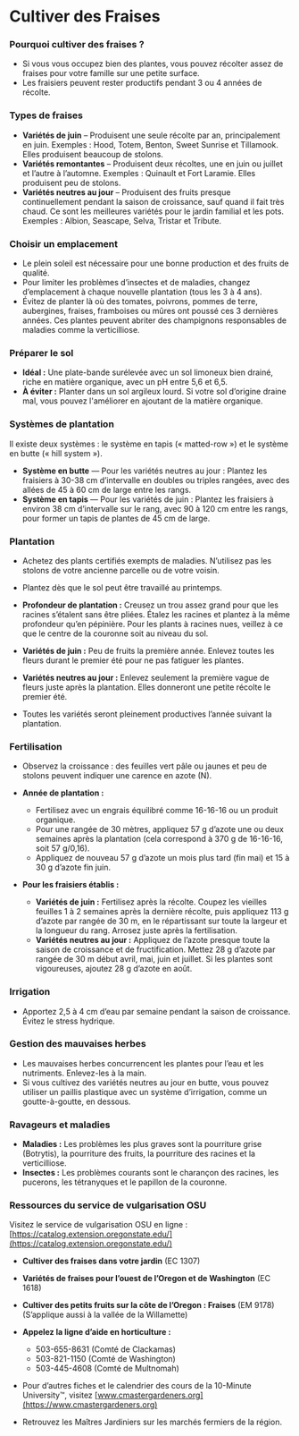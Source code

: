 # Cultiver des Fraises

### Pourquoi cultiver des fraises ?
- Si vous vous occupez bien des plantes, vous pouvez récolter assez de fraises pour votre famille sur une petite surface.
- Les fraisiers peuvent rester productifs pendant 3 ou 4 années de récolte.

### Types de fraises
- **Variétés de juin** – Produisent une seule récolte par an, principalement en juin. Exemples : Hood, Totem, Benton, Sweet Sunrise et Tillamook. Elles produisent beaucoup de stolons.
- **Variétés remontantes** – Produisent deux récoltes, une en juin ou juillet et l’autre à l’automne. Exemples : Quinault et Fort Laramie. Elles produisent peu de stolons.
- **Variétés neutres au jour** – Produisent des fruits presque continuellement pendant la saison de croissance, sauf quand il fait très chaud. Ce sont les meilleures variétés pour le jardin familial et les pots. Exemples : Albion, Seascape, Selva, Tristar et Tribute.

### Choisir un emplacement
- Le plein soleil est nécessaire pour une bonne production et des fruits de qualité.
- Pour limiter les problèmes d’insectes et de maladies, changez d’emplacement à chaque nouvelle plantation (tous les 3 à 4 ans).
- Évitez de planter là où des tomates, poivrons, pommes de terre, aubergines, fraises, framboises ou mûres ont poussé ces 3 dernières années. Ces plantes peuvent abriter des champignons responsables de maladies comme la verticilliose.

### Préparer le sol
- **Idéal :** Une plate-bande surélevée avec un sol limoneux bien drainé, riche en matière organique, avec un pH entre 5,6 et 6,5.
- **À éviter :** Planter dans un sol argileux lourd. Si votre sol d’origine draine mal, vous pouvez l'améliorer en ajoutant de la matière organique.

### Systèmes de plantation
Il existe deux systèmes : le système en tapis (« matted-row ») et le système en butte (« hill system »).

- **Système en butte** — Pour les variétés neutres au jour : Plantez les fraisiers à 30-38 cm d’intervalle en doubles ou triples rangées, avec des allées de 45 à 60 cm de large entre les rangs.
- **Système en tapis** — Pour les variétés de juin : Plantez les fraisiers à environ 38 cm d’intervalle sur le rang, avec 90 à 120 cm entre les rangs, pour former un tapis de plantes de 45 cm de large.

### Plantation
- Achetez des plants certifiés exempts de maladies. N’utilisez pas les stolons de votre ancienne parcelle ou de votre voisin.
- Plantez dès que le sol peut être travaillé au printemps.
- **Profondeur de plantation :** Creusez un trou assez grand pour que les racines s’étalent sans être pliées. Étalez les racines et plantez à la même profondeur qu’en pépinière. Pour les plants à racines nues, veillez à ce que le centre de la couronne soit au niveau du sol.

- **Variétés de juin :** Peu de fruits la première année. Enlevez toutes les fleurs durant le premier été pour ne pas fatiguer les plantes.
- **Variétés neutres au jour :** Enlevez seulement la première vague de fleurs juste après la plantation. Elles donneront une petite récolte le premier été.
- Toutes les variétés seront pleinement productives l’année suivant la plantation.

### Fertilisation
- Observez la croissance : des feuilles vert pâle ou jaunes et peu de stolons peuvent indiquer une carence en azote (N).

- **Année de plantation :**
  - Fertilisez avec un engrais équilibré comme 16-16-16 ou un produit organique.
  - Pour une rangée de 30 mètres, appliquez 57 g d’azote une ou deux semaines après la plantation (cela correspond à 370 g de 16-16-16, soit 57 g/0,16).
  - Appliquez de nouveau 57 g d’azote un mois plus tard (fin mai) et 15 à 30 g d’azote fin juin.

- **Pour les fraisiers établis :**
  - **Variétés de juin :** Fertilisez après la récolte. Coupez les vieilles feuilles 1 à 2 semaines après la dernière récolte, puis appliquez 113 g d’azote par rangée de 30 m, en le répartissant sur toute la largeur et la longueur du rang. Arrosez juste après la fertilisation.
  - **Variétés neutres au jour :** Appliquez de l’azote presque toute la saison de croissance et de fructification. Mettez 28 g d’azote par rangée de 30 m début avril, mai, juin et juillet. Si les plantes sont vigoureuses, ajoutez 28 g d’azote en août.

### Irrigation
- Apportez 2,5 à 4 cm d’eau par semaine pendant la saison de croissance. Évitez le stress hydrique.

### Gestion des mauvaises herbes
- Les mauvaises herbes concurrencent les plantes pour l’eau et les nutriments. Enlevez-les à la main.
- Si vous cultivez des variétés neutres au jour en butte, vous pouvez utiliser un paillis plastique avec un système d’irrigation, comme un goutte-à-goutte, en dessous.

### Ravageurs et maladies
- **Maladies :** Les problèmes les plus graves sont la pourriture grise (Botrytis), la pourriture des fruits, la pourriture des racines et la verticilliose.
- **Insectes :** Les problèmes courants sont le charançon des racines, les pucerons, les tétranyques et le papillon de la couronne.

### Ressources du service de vulgarisation OSU
Visitez le service de vulgarisation OSU en ligne : [https://catalog.extension.oregonstate.edu/](https://catalog.extension.oregonstate.edu/)

- **Cultiver des fraises dans votre jardin** (EC 1307)
- **Variétés de fraises pour l’ouest de l’Oregon et de Washington** (EC 1618)
- **Cultiver des petits fruits sur la côte de l’Oregon : Fraises** (EM 9178) (S’applique aussi à la vallée de la Willamette)


- **Appelez la ligne d’aide en horticulture :**
  - 503-655-8631 (Comté de Clackamas)
  - 503-821-1150 (Comté de Washington)
  - 503-445-4608 (Comté de Multnomah)
- Pour d’autres fiches et le calendrier des cours de la 10-Minute University™, visitez [www.cmastergardeners.org](https://www.cmastergardeners.org)
- Retrouvez les Maîtres Jardiniers sur les marchés fermiers de la région.
